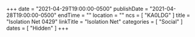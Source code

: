 +++
date = "2021-04-29T19:00:00-0500"
publishDate = "2021-04-28T19:00:00-0500"
endTime = ""
location = ""
ncs = [ "KA0LDG" ]
title = "Isolation Net 0429"
linkTitle = "Isolation Net"
categories = [ "Social" ]
dates = [ "Hidden" ]
+++
